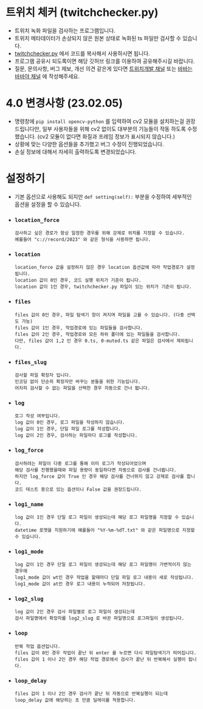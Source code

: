 # 트위치 체커 (twitchchecker.py)
- 트위치 녹화 파일을 검사하는 프로그램입니다.
- 트위치 메타데이터가 손상되지 않은 원본 상태로 녹화된 ts 파일만 검사할 수 있습니다.
- [twitchchecker.py](https://github.com/nxwqwer/twitchchecker.py/blob/main/twitchchecker.py) 에서 코드를 복사해서 사용하시면 됩니다.
- 프로그램 공유시 되도록이면 해당 깃허브 링크를 이용하여 공유해주시길 바랍니다.
- 질문, 문의사항, 버그 제보, 개선 의견 같은게 있다면 [트위치개발 채널](https://arca.live/b/twitchdev) 또는 [바바는바바야 채널](https://arca.live/b/nxwqwer) 에 작성해주세요.

# 4.0 변경사항 (23.02.05)
- 명령창에 ```pip install opencv-python``` 를 입력하여 cv2 모듈을 설치하는걸 권장드립니다만, 일부 사용자들을 위해 cv2 없이도 대부분의 기능들이 작동 하도록 수정했습니다. (cv2 모듈이 없다면 화질과 프레임 정보가 표시되지 않습니다.)
- 상황에 맞는 다양한 옵션들을 추가했고 버그 수정이 진행되었습니다.
- 손실 정보에 대해서 자세히 출력하도록 변경되었습니다.
 
# 설정하기
* 기본 옵션으로 사용해도 되지만 ```def setting(self):``` 부분을 수정하여 세부적인 옵션을 설정을 할 수 있습니다.

* ### ```location_force```
      검사하고 싶은 경로가 항상 일정한 경우를 위해 강제로 위치를 지정할 수 있습니다.
      예를들어 "c://record/2023" 와 같은 형식을 사용하면 됩니다.

* ### ```location```
      location_force 값을 설정하지 않은 경우 location 옵션값에 따라 작업경로가 설정됩니다.
      location 값이 0인 경우, 코드 실행 위치가 기준이 됩니다.
      location 값이 1인 경우, twitchchecker.py 파일이 있는 위치가 기준이 됩니다.

* ### ```files```
      files 값이 0인 경우, 파일 탐색기 창이 켜지며 파일을 고를 수 있습니다. (다중 선택도 가능)
      files 값이 1인 경우, 작업경로에 있는 파일들을 검사합니다.
      files 값이 2인 경우, 작업경로와 모든 하위 폴더에 있는 파일들을 검사합니다.
      다만, files 값이 1,2 인 경우 0.ts, 0-muted.ts 같은 파일은 검사에서 제외됩니다.

* ### ```files_slug```
      검사할 파일 확장자 입니다.
      인코딩 없이 단순히 확장자만 바꾸는 분들을 위한 기능입니다.
      어차피 검사할 수 없는 파일을 선택한 경우 자동으로 건너 뜁니다.

* ### ```log```
      로그 작성 여부입니다.
      log 값이 0인 경우, 로그 파일을 작성하지 않습니다.
      log 값이 1인 경우, 단일 파일 로그를 작성합니다.
      log 값이 2인 경우, 검사하는 파일마다 로그를 작성합니다.

* ### ```log_force```
      검사하려는 파일이 다중 로그를 통해 이미 로그가 작성되어었으며
      해당 검사를 진행했을때와 파일 용량이 동일하다면 자동으로 검사를 건너뜁니다.
      하지만 log_force 값이 True 인 경우 해당 검사를 건너뛰지 않고 강제로 검사를 합니다.
      코드 테스트 용으로 있는 옵션이니 False 값을 권장드립니다.

* ### ```log1_name```
      log 값이 1인 경우 단일 로그 파일이 생성되는데 해당 로그 파일명을 지정할 수 있습니다.
      datetime 포멧을 지원하기에 예를들어 "%Y-%m-%dT.txt" 와 같은 파일명으로 지정할 수 있습니다.

* ### ```log1_mode```
      log 값이 1인 경우 단일 로그 파일이 생성되는데 해당 로그 파일명이 가변적이지 않는 경우에
      log1_mode 값이 wt인 경우 작업을 할때마다 단일 파일 로그 내용이 새로 작성됩니다.
      log1_mode 값이 at인 경우 로그 내용이 누적되어 저장됩니다.

* ### ```log2_slug```
      log 값이 2인 경우 검사 파일별로 로그 파일이 생성되는데
      검사 파일명에서 확장자를 log2_slug 로 바꾼 파일명으로 로그파일이 생성됩니다.

* ### ```loop```
      반복 작업 옵션입니다.
      files 값이 0인 경우 작업이 끝난 뒤 enter 를 누르면 다시 파일탐색기가 띄어집니다.
      files 값이 1 이나 2인 경우 해당 작업 경로에서 검사가 끝난 뒤 반복해서 실행이 됩니다.

* ### ```loop_delay```
      files 값이 1 이나 2인 경우 검사가 끝난 뒤 자동으로 반복실행이 되는데
      loop_delay 값에 해당하는 초 만큼 딜레이를 적용합니다.
